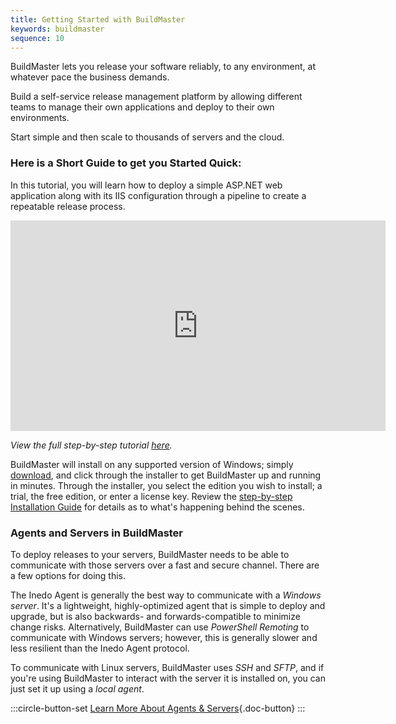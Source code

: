 ```yaml
---
title: Getting Started with BuildMaster
keywords: buildmaster
sequence: 10
---
```


BuildMaster lets you release your software reliably, to any environment, at whatever pace the business demands.

Build a self-service release management platform by allowing different teams to manage their own applications and deploy to their own environments.

Start simple and then scale to thousands of servers and the cloud.

### Here is a Short Guide to get you Started Quick:

In this tutorial, you will learn how to deploy a simple ASP.NET web application along with its IIS configuration through a pipeline to create a repeatable release process.

<iframe width="600" height="337" src="https://www.youtube.com/embed/iwvlgZmp5Ug" frameborder="0" allowfullscreen="true"></iframe>

*View the full step-by-step tutorial [here](https://inedo.com/support/tutorials/buildmaster/deployments/deploying-a-simple-web-app-to-iis).*

BuildMaster will install on any supported version of Windows; simply [download](https://inedo.com/buildmaster/download), and click through the installer to get BuildMaster up and running in minutes. Through the installer, you select the edition you wish to install; a trial, the free edition, or enter a license key. Review the [step-by-step Installation Guide](/docs/buildmaster/installation/windows-guide) for details as to what's happening behind the scenes.

### Agents and Servers in BuildMaster

To deploy releases to your servers, BuildMaster needs to be able to communicate with those servers over a fast and secure channel. There are a few options for doing this.

The Inedo Agent is generally the best way to communicate with a *Windows server*. It's a lightweight, highly-optimized agent that is simple to deploy and upgrade, but is also backwards- and forwards-compatible to minimize change risks. Alternatively, BuildMaster can use *PowerShell Remoting* to communicate with Windows servers; however, this is generally slower and less resilient than the Inedo Agent protocol.

To communicate with Linux servers, BuildMaster uses *SSH* and *SFTP*, and if you're using BuildMaster to interact with the server it is installed on, you can just set it up using a *local agent*.

:::circle-button-set
[Learn More About Agents & Servers](/docs/buildmaster/administration/agents-and-infrastructure){.doc-button}
:::

